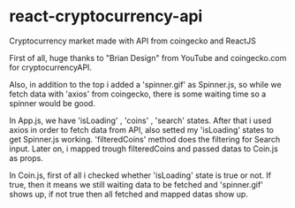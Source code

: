 # react-cryptocurrency-api
Cryptocurrency market made with API from coingecko and ReactJS

First of all, huge thanks to "Brian Design" from YouTube and coingecko.com for cryptocurrencyAPI. 

Also, in addition to the top i added a 'spinner.gif' as Spinner.js, so while we fetch data with 'axios' from coingecko, there is some waiting time so a spinner would be good. 

In App.js, we have 'isLoading' , 'coins' , 'search' states. After that i used axios in order to fetch data from API, also setted my 'isLoading' states to get Spinner.js working. 'filteredCoins' method does the filtering for Search input. Later on, i mapped trough filteredCoins and passed datas to Coin.js as props. 

In Coin.js, first of all i checked whether 'isLoading' state is true or not. If true, then it means we still waiting data to be fetched and 'spinner.gif' shows up, if not true then all fetched and mapped datas show up. 

